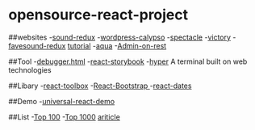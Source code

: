 # opensource-react-project

##websites
-[sound-redux](https://github.com/andrewngu/sound-redux)
-[wordpress-calypso](https://github.com/Automattic/wp-calypso)
-[spectacle](https://github.com/FormidableLabs/spectacle)
-[victory](https://github.com/FormidableLabs/victory)
-[favesound-redux](https://github.com/rwieruch/favesound-redux) [tutorial](http://www.robinwieruch.de/the-soundcloud-client-in-react-redux/)
-[aqua](https://github.com/jedireza/aqua)
-[Admin-on-rest](https://github.com/marmelab/admin-on-rest)


##Tool
-[debugger.html](https://github.com/devtools-html/debugger.html)
-[react-storybook](https://github.com/storybooks/react-storybook)
-[hyper](https://github.com/zeit/hyper) A terminal built on web technologies

##Libary
-[react-toolbox](https://github.com/react-toolbox/react-toolbox/)
-[React-Bootstrap ](https://github.com/react-bootstrap/react-bootstrap)
-[react-dates](https://github.com/airbnb/react-dates)



##Demo
-[universal-react-demo](https://github.com/5tefan/universal-react-demo)



##List
-[Top 100](https://airtable.com/shrB7DlRYXDlU23a6/tblZENvkbeilms8Ud/viwfQ1Vxv9kcl5BmC)
-[Top 1000](https://gist.github.com/sAbakumoff/7b8510adcb16bded189d747e34f5e114) [ariticle](https://medium.com/@sAbakumoff/react-entourage-6d51e7df9944#.hjpypvh2b)